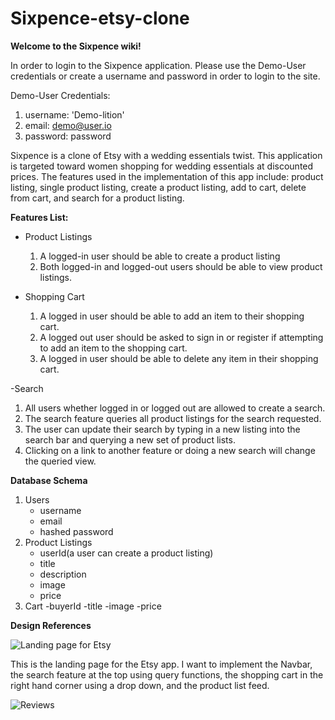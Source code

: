 # Sixpence-etsy-clone
**Welcome to the Sixpence wiki!**

In order to login to the Sixpence application. Please use the Demo-User credentials or create a username and password in order to login to the site.

Demo-User Credentials:
  1. username: 'Demo-lition'
  2. email: demo@user.io
  3. password: password
  
  Sixpence is a clone of Etsy with a wedding essentials twist. This application is targeted toward women shopping for wedding essentials at discounted prices.
  The features used in the implementation of this app include: product listing, single product listing, create a product listing, add to cart, delete from cart, 
  and search for a product listing.

**Features List:**
- Product Listings
   1. A logged-in user should be able to create a product listing
   2. Both logged-in and logged-out users should be able to view product listings.
  
- Shopping Cart
   1. A logged in user should be able to add an item to their shopping cart.
   2. A logged out user should be asked to sign in or register if attempting to add an item to the shopping cart.
   3. A logged in user should be able to delete any item in their shopping cart.

-Search
   1. All users whether logged in or logged out are allowed to create a search.
   2. The search feature queries all product listings for the search requested.
   3. The user can update their search by typing in a new listing into the search bar and querying a new set of product lists.
   4. Clicking on a link to another feature or doing a new search will change the queried view.




**Database Schema**
1. Users
    - username
    - email
    - hashed password
2. Product Listings
    - userId(a user can create a product listing)
    - title
    - description
    - image
    - price
3. Cart
    -buyerId
    -title
    -image
    -price
   


**Design References**

![Landing page for Etsy](https://encrypted-tbn0.gstatic.com/images?q=tbn:ANd9GcRI-unx1hzefzPmp6MOpX62-zsAZG9mqYuHZA&usqp=CAU)

This is the landing page for the Etsy app. I want to implement the Navbar, the search feature at the top using query functions, the shopping cart in the right hand corner using a drop down, and the product list feed.

![Reviews](https://encrypted-tbn0.gstatic.com/images?q=tbn:ANd9GcTOZcqqiScyzkRPPS7kGRI4PlobjNQ29fAlfQ&usqp=CAU)
